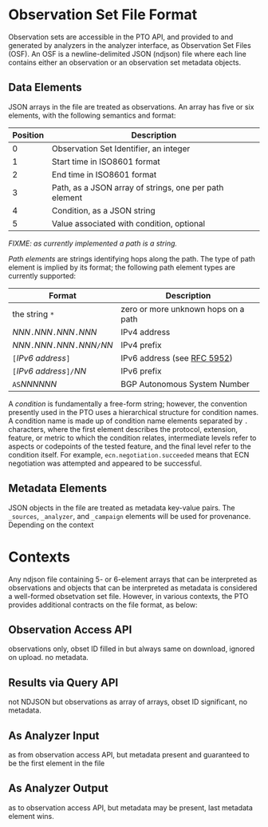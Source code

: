 # Observation Set File Format

Observation sets are accessible in the PTO API, and provided to and generated by
analyzers in the analyzer interface, as Observation Set Files (OSF). An OSF is a
newline-delimited JSON (ndjson) file where each line contains either an
observation or an observation set metadata objects.

## Data Elements

JSON arrays in the file are treated as observations. An array has five or six
elements, with the following semantics and format:

| Position | Description                                               |
| -------- | --------------------------------------------------------- |
| 0        | Observation Set Identifier, an integer                    |
| 1        | Start time in ISO8601 format                              |
| 2        | End time in ISO8601 format                                |
| 3        | Path, as a JSON array of strings, one per path element    |
| 4        | Condition, as a JSON string                               |
| 5        | Value associated with condition, optional                 |

*FIXME: as currently implemented a path is a string.*

*Path elements* are strings identifying hops along the path. The type of path
element is implied by its format; the following path element types are currently
supported:

| Format              | Description                                     |
| ------------------- | ----------------------------------------------- |
| the string `*`      | zero or more unknown hops on a path             |
| _NNN_`.`_NNN_`.`_NNN_`.`_NNN_ | IPv4 address                          |
| _NNN_`.`_NNN_`.`_NNN_`.`_NNN_`/`_NN_ | IPv4 prefix                    |
| `[`_IPv6 address_`]` | IPv6 address (see [RFC 5952](https://tools.ietf.org/html/5952))  |
| `[`_IPv6 address_`]/`_NN_ | IPv6 prefix                               |
| `AS`_NNNNNN_       | BGP Autonomous System Number                    |

A *condition* is fundamentally a free-form string; however, the convention
presently used in the PTO uses a hierarchical structure for condition names. A
condition name is made up of condition name elements separated by `.`
characters, where the first element describes the protocol, extension, feature,
or metric to which the condition relates, intermediate levels refer to aspects
or codepoints of the tested feature, and the final level refer to the condition
itself. For example, `ecn.negotiation.succeeded` means that ECN negotiation was
attempted and appeared to be successful. 

## Metadata Elements

JSON objects in the file are treated as metadata key-value pairs. The `_sources`, `_analyzer`, and `_campaign` elements will be used for provenance. Depending on the context 

# Contexts

Any ndjson file containing 5- or 6-element arrays that can be interpreted as observations and objects that can be interpreted as metadata is considered a well-formed obsetvation set file. However, in various contexts, the PTO provides additional contracts on the file format, as below:

## Observation Access API

observations only, obset ID filled in but always same on download, ignored on upload. no metadata.

## Results via Query API

not NDJSON but observations as array of arrays, obset ID significant, no metadata.

## As Analyzer Input

as from observation access API, but metadata present and guaranteed to be the first element in the file

## As Analyzer Output

as to observation access API, but metadata may be present, last metadata element wins.